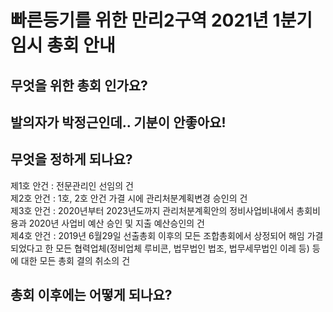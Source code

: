 # 빠른등기를 위한 만리2구역 2021년 1분기 임시 총회 안내

## 무엇을 위한 총회 인가요?

## 발의자가 박정근인데.. 기분이 안좋아요!

## 무엇을 정하게 되나요?
제1호 안건 : 전문관리인 선임의 건  
제2호 안건 : 1호, 2호 안건 가결 시에 관리처분계획변경 승인의 건  
제3호 안건 : 2020년부터 2023년도까지 관리처분계획안의 정비사업비내에서 총회비용과 2020년 사업비 예산 승인 및 지출 예산승인의 건  
제4호 안건 : 2019년 6월29일 선출총회 이후의 모든 조합총회에서 상정되어 해임 가결되었다고 한 모든 협력업체(정비업체 루비콘, 법무법인 법조, 법무세무법인 이레 등) 등에 대한 모든 총회 결의 취소의 건  

## 총회 이후에는 어떻게 되나요?
